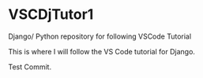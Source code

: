 # VSCDjTutor1

Django/ Python repository for following VSCode Tutorial

This is where I will follow the VS Code tutorial for Django.

Test Commit.
